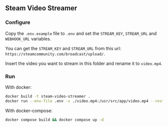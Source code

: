## Steam Video Streamer

### Configure
Copy the `.env.example` file to `.env` and set the `STREAM_KEY`, `STREAM_URL` and `WEBHOOK_URL` variables.

You can get the `STREAM_KEY` and `STREAM_URL` from this url: `https://steamcommunity.com/broadcast/upload/`.

Insert the video you want to stream in this folder and rename it to `video.mp4`.

### Run

With docker:
```bash
docker build -t steam-video-streamer .
docker run --env-file .env -v ./video.mp4:/usr/src/app/video.mp4 --restart on-failure -d steam-video-streamer
```

With docker-compose:

```bash
docker compose build && docker compose up -d
```
